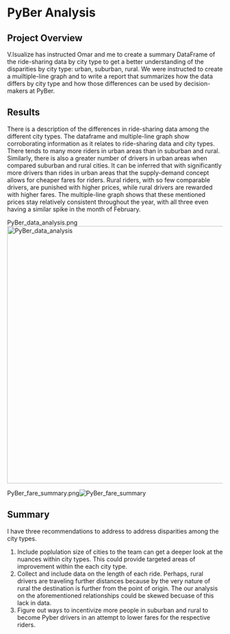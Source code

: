 # PyBer Analysis

## Project Overview
V.Isualize has instructed Omar and me to create a summary DataFrame of the ride-sharing data by city type to get a better understanding of the disparities by city type: urban, suburban, rural. We were instructed to create a muiltiple-line graph and to write a report that summarizes how the data differs by city type and how those differences can be used by decision-makers at PyBer. 

## Results
There is a description of the differences in ride-sharing data among the different city types. 
The dataframe and multiple-line graph show corroborating information as it relates to ride-sharing data and city types. There tends to many more riders in urban areas than in suburban and rural. Similarly, there is also a greater number of drivers in urban areas when compared suburban and rural cities. It can be inferred that with significantly more drivers than rides in urban areas that the supply-demand concept allows for cheaper fares for riders. Rural riders, with so few comparable drivers, are punished with higher prices, while rural drivers are rewarded with higher fares. The multiple-line graph shows that these mentioned prices stay relatively consistent throughout the year, with all three even having a similar spike in the month of February. 

PyBer_data_analysis.png<img width="600" alt="PyBer_data_analysis" src="https://user-images.githubusercontent.com/84995704/125670474-8dff41c0-fc1e-4b70-9b4a-35a4bcec0733.png">

PyBer_fare_summary.png![PyBer_fare_summary](https://user-images.githubusercontent.com/84995704/125669964-0b014dc7-7c62-4cba-8bb8-3ce56f35db60.png)

## Summary
I have three recommendations to address to address disparities among the city types.

1. Include poplulation size of cities to the team can get a deeper look at the nuances within city types. This could provide targeted areas of improvement within the each city type. 
2. Collect and include data on the length of each ride. Perhaps, rural drivers are traveling further distances because by the very nature of rural the destination is further from the point of origin. The our analysis on the aforementioned relationships could be skewed becuase of this lack in data. 
3. Figure out ways to incentivize more people in suburban and rural to become Pyber drivers in an attempt to lower fares for the respective riders. 



